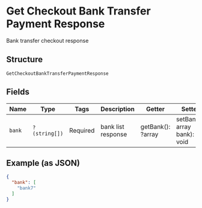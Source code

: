 
# Get Checkout Bank Transfer Payment Response

Bank transfer checkout response

## Structure

`GetCheckoutBankTransferPaymentResponse`

## Fields

| Name | Type | Tags | Description | Getter | Setter |
|  --- | --- | --- | --- | --- | --- |
| `bank` | `?(string[])` | Required | bank list response | getBank(): ?array | setBank(?array bank): void |

## Example (as JSON)

```json
{
  "bank": [
    "bank7"
  ]
}
```

